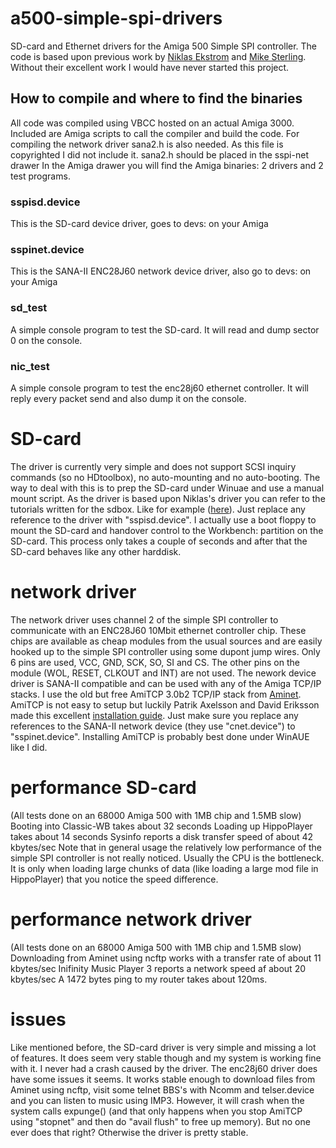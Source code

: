 # a500-simple-spi-drivers
SD-card and Ethernet drivers for the Amiga 500 Simple SPI controller. 
The code is based upon previous work by [Niklas Ekstrom](https://github.com/niklasekstrom/amiga-par-to-spi-adapter) and [Mike Sterling](https://github.com/mikestir/k1208-drivers). Without their excellent work I would have never started this project.

## How to compile and where to find the binaries
All code was compiled using VBCC hosted on an actual Amiga 3000.
Included are Amiga scripts to call the compiler and build the code.
For compiling the network driver sana2.h is also needed. As this file is copyrighted I did not include it.
sana2.h should be placed in the sspi-net drawer
In the Amiga drawer you will find the Amiga binaries: 2 drivers and 2 test programs.
### sspisd.device
This is the SD-card device driver, goes to devs: on your Amiga
### sspinet.device
This is the SANA-II ENC28J60 network device driver, also go to devs: on your Amiga
### sd_test
A simple console program to test the SD-card. It will read and dump sector 0 on the console.
### nic_test
A simple console program to test the enc28j60 ethernet controller.
It will reply every packet send and also dump it on the console.

# SD-card
The driver is currently very simple and does not support SCSI inquiry commands (so no HDtoolbox), no auto-mounting and no auto-booting.
The way to deal with this is to prep the SD-card under Winuae and use a manual mount script. As the driver is based upon Niklas's driver you can refer to the tutorials written for the sdbox. Like for example ([here](https://www.kernelcrash.com/blog/cheap-hard-drive-for-the-amiga-500-with-sdbox/2020/09/26/)). Just replace any reference to the driver with "sspisd.device". I actually use a boot floppy to mount the SD-card and handover control to the Workbench: partition on the SD-card. This process only takes a couple of seconds and after that the SD-card behaves like any other harddisk.

# network driver
The network driver uses channel 2 of the simple SPI controller to communicate with an ENC28J60 10Mbit ethernet controller chip. These chips are available as cheap modules from the usual sources and are  easily hooked up to the simple SPI controller using some dupont jump wires. Only 6 pins are used, VCC, GND, SCK, SO, SI and CS. The other pins on the module (WOL, RESET, CLKOUT and INT) are not used. The nework device driver is SANA-II compatible and can be used with any of the Amiga TCP/IP stacks.
I use the old but free AmiTCP 3.0b2 TCP/IP stack from [Aminet](https://aminet.net/package/comm/net/AmiTCP-bin-30b2). AmiTCP is not easy to setup but luckily Patrik Axelsson and David Eriksson made this excellent [installation guide](http://megaburken.net/~patrik/AmiTCP_Install/). Just make sure you replace any references to the SANA-II network device (they use "cnet.device") to "sspinet.device". Installing AmiTCP is probably best done under WinAUE like I did.

# performance SD-card 
(All tests done on an 68000 Amiga 500 with 1MB chip and 1.5MB slow)
Booting into Classic-WB takes about 32 seconds
Loading up HippoPlayer takes about 14 seconds
Sysinfo reports a disk transfer speed of about 42 kbytes/sec
Note that in general usage the relatively low performance of the simple SPI controller is not really noticed. Usually the CPU is the bottleneck. It is only when loading large chunks of data (like loading a large mod file in HippoPlayer) that you notice the speed difference.

# performance network driver
(All tests done on an 68000 Amiga 500 with 1MB chip and 1.5MB slow)
Downloading from Aminet using ncftp works with a transfer rate of about 11 kbytes/sec
Inifinity Music Player 3 reports a network speed af about 20 kbytes/sec
A 1472 bytes ping to my router takes about 120ms.

# issues
Like mentioned before, the SD-card driver is very simple and missing a lot of features. It does seem very stable though and my system is working fine with it. I never had a crash caused by the driver.
The enc28j60 driver does have some issues it seems. It works stable enough to download files from Aminet using ncftp, visit some telnet BBS's with Ncomm and telser.device and you can listen to music using IMP3. However, it will crash when the system calls expunge() (and that only happens when you stop AmiTCP using "stopnet" and then do "avail flush" to free up memory). But no one ever does that right? Otherwise the driver is pretty stable.

